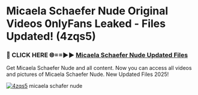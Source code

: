 # Micaela Schaefer Nude Original Videos 0nlyFans Leaked - Files Updated! (4zqs5)

<h3>🔴 CLICK HERE 🌐==►► <a href="https://tinyurl.com/52m3yx9h" rel="nofollow">Micaela Schaefer Nude Updated Files</a></h3>

Get Micaela Schaefer Nude and all content. Now you can access all videos and pictures of Micaela Schaefer Nude. New Updated Files 2025!

[![4zqs5](https://i.imgur.com/TnHtlc8.gif)](https://tinyurl.com/52m3yx9h)
micaela schafer nude